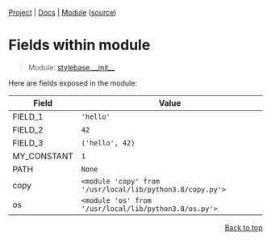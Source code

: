 [Project](/README.md) | [Docs](/docs/README.md) | [Module](/docs/modules/stylebase/__init__/README.md) ([source](/stylebase/__init__.py))

# Fields within module
> Module: [stylebase.\_\_init\_\_](/docs/modules/stylebase/__init__/README.md)

Here are fields exposed in the module:

| Field | Value |
| --- | --- |
| FIELD\_1 | `'hello'` |
| FIELD\_2 | `42` |
| FIELD\_3 | `('hello', 42)` |
| MY\_CONSTANT | `1` |
| PATH | `None` |
| copy | `<module 'copy' from '/usr/local/lib/python3.8/copy.py'>` |
| os | `<module 'os' from '/usr/local/lib/python3.8/os.py'>` |

<p align="right"><a href="#fields-within-module">Back to top</a></p>
